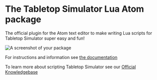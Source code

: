 # The Tabletop Simulator Lua Atom package

The official plugin for the Atom text editor to make writing Lua scripts for Tabletop Simulator super easy and fun!

![A screenshot of your package](http://i.imgur.com/7ejlE99.png)

For instructions and information see [the documentation](https://github.com/Knils/atom-tabletopsimulator-lua/wiki)

To learn more about scripting Tabletop Simulator see our [Official Knowledgebase](http://berserk-games.com/knowledgebase/)
